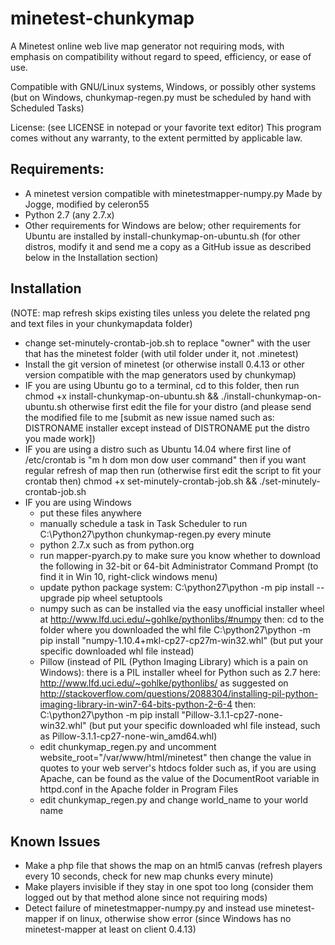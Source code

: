 # minetest-chunkymap
A Minetest online web live map generator not requiring mods, with emphasis on compatibility without regard to speed, efficiency, or ease of use.

Compatible with GNU/Linux systems, Windows, or possibly other systems (but on Windows, chunkymap-regen.py must be scheduled by hand with Scheduled Tasks)

License: (see LICENSE in notepad or your favorite text editor)
This program comes without any warranty, to the extent permitted by applicable law.

## Requirements:
* A minetest version compatible with minetestmapper-numpy.py Made by Jogge, modified by celeron55
* Python 2.7 (any 2.7.x)
* Other requirements for Windows are below; other requirements for Ubuntu are installed by install-chunkymap-on-ubuntu.sh (for other distros, modify it and send me a copy as a GitHub issue as described below in the Installation section)

## Installation
(NOTE: map refresh skips existing tiles unless you delete the related png and text files in your chunkymapdata folder)
* change set-minutely-crontab-job.sh to replace "owner" with the user that has the minetest folder (with util folder under it, not .minetest)
* Install the git version of minetest (or otherwise install 0.4.13 or other version compatible with the map generators used by chunkymap)
* IF you are using Ubuntu go to a terminal, cd to this folder, then run
	chmod +x install-chunkymap-on-ubuntu.sh && ./install-chunkymap-on-ubuntu.sh
	otherwise first edit the file for your distro (and please send the modified file to me [submit as new issue named such as: DISTRONAME installer except instead of DISTRONAME put the distro you made work])
* IF you are using a distro such as Ubuntu 14.04 where first line of /etc/crontab is "m h dom mon dow user command" then if you want regular refresh of map then run
	(otherwise first edit the script to fit your crontab then)
    chmod +x set-minutely-crontab-job.sh && ./set-minutely-crontab-job.sh
* IF you are using Windows
	* put these files anywhere
	* manually schedule a task in Task Scheduler to run C:\Python27\python chunkymap-regen.py every minute
	* python 2.7.x such as from python.org
	* run mapper-pyarch.py to make sure you know whether to download the following in 32-bit or 64-bit
	Administrator Command Prompt (to find it in Win 10, right-click windows menu)
	* update python package system:
		C:\python27\python -m pip install --upgrade pip wheel setuptools
	* numpy such as can be installed via the easy unofficial installer wheel at
	http://www.lfd.uci.edu/~gohlke/pythonlibs/#numpy
	then:
	cd to the folder where you downloaded the whl file
	C:\python27\python -m pip install "numpy-1.10.4+mkl-cp27-cp27m-win32.whl"
	(but put your specific downloaded whl file instead)
	* Pillow (instead of PIL (Python Imaging Library) which is a pain on Windows): there is a PIL installer wheel for Python such as 2.7 here:
	http://www.lfd.uci.edu/~gohlke/pythonlibs/
	as suggested on http://stackoverflow.com/questions/2088304/installing-pil-python-imaging-library-in-win7-64-bits-python-2-6-4
	then:
		C:\python27\python -m pip install "Pillow-3.1.1-cp27-none-win32.whl"
	(but put your specific downloaded whl file instead, such as Pillow-3.1.1-cp27-none-win_amd64.whl)
	* edit chunkymap_regen.py and uncomment website_root="/var/www/html/minetest" then change the value in quotes to your web server's htdocs folder such as, if you are using Apache, can be found as the value of the DocumentRoot variable in httpd.conf in the Apache folder in Program Files
	* edit chunkymap_regen.py and change world_name to your world name

## Known Issues
* Make a php file that shows the map on an html5 canvas (refresh players every 10 seconds, check for new map chunks every minute)
* Make players invisible if they stay in one spot too long (consider them logged out by that method alone since not requiring mods)
* Detect failure of minetestmapper-numpy.py and instead use minetest-mapper if on linux, otherwise show error (since Windows has no minetest-mapper at least on client 0.4.13)